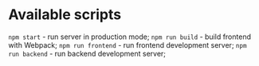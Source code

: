 # Available scripts

`npm start` - run server in production mode;
`npm run build` - build frontend with Webpack;
`npm run frontend` - run frontend development server;
`npm run backend` - run backend development server;  